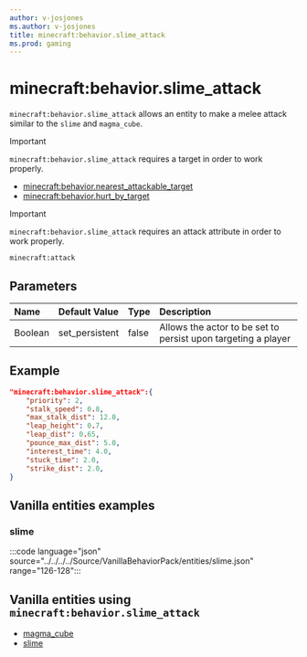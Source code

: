 ```yaml
---
author: v-josjones
ms.author: v-josjones
title: minecraft:behavior.slime_attack
ms.prod: gaming
---
```


# minecraft:behavior.slime_attack

`minecraft:behavior.slime_attack` allows an entity to make a melee attack similar to the `slime` and `magma_cube`.

> [!IMPORTANT]
> `minecraft:behavior.slime_attack` requires a target in order to work properly.
>
>- [minecraft:behavior.nearest_attackable_target](minecraftBehavior_nearest_attackable_target.md)
>- [minecraft:behavior.hurt_by_target](minecraftBehavior_hurt_by_target.md)

> [!IMPORTANT]
> `minecraft:behavior.slime_attack` requires an attack attribute in order to work properly.
>
> `minecraft:attack`

## Parameters

|Name |Default Value  |Type  |Description  |
|:----------|:----------|:----------|:----------|
| Boolean| set_persistent| false| Allows the actor to be set to persist upon targeting a player |

## Example

```json
"minecraft:behavior.slime_attack":{
    "priority": 2,
    "stalk_speed": 0.8,
    "max_stalk_dist": 12.0,
    "leap_height": 0.7,
    "leap_dist": 0.65,
    "pounce_max_dist": 5.0,
    "interest_time": 4.0,
    "stuck_time": 2.0,
    "strike_dist": 2.0,
}
```

## Vanilla entities examples

### slime

:::code language="json" source="../../../../Source/VanillaBehaviorPack/entities/slime.json" range="126-128":::

## Vanilla entities using `minecraft:behavior.slime_attack`

- [magma_cube](../../../../Source/VanillaBehaviorPack_Snippets/entities/magma_cube.md)
- [slime](../../../../Source/VanillaBehaviorPack_Snippets/entities/slime.md)
